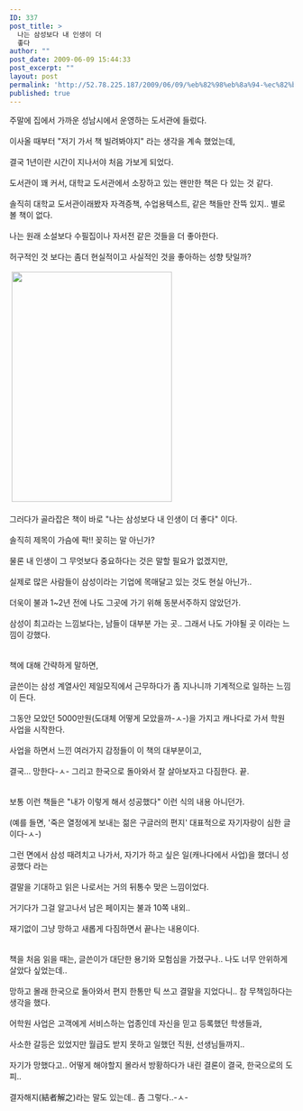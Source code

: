 ```yaml
---
ID: 337
post_title: >
  나는 삼성보다 내 인생이 더
  좋다
author: ""
post_date: 2009-06-09 15:44:33
post_excerpt: ""
layout: post
permalink: 'http://52.78.225.187/2009/06/09/%eb%82%98%eb%8a%94-%ec%82%bc%ec%84%b1%eb%b3%b4%eb%8b%a4-%eb%82%b4-%ec%9d%b8%ec%83%9d%ec%9d%b4-%eb%8d%94-%ec%a2%8b%eb%8b%a4/'
published: true
---
```

<P>주말에 집에서 가까운 성남시에서 운영하는 도서관에 들렀다.<BR><BR>이사올 때부터 "저기 가서 책 빌려봐야지" 라는 생각을 계속 했었는데,<BR><BR>결국 1년이란 시간이 지나서야 처음 가보게 되었다.<BR><BR>도서관이 꽤 커서, 대학교 도서관에서 소장하고 있는 왠만한 책은 다 있는 것 같다.<BR><BR>솔직히 대학교 도서관이래봤자 자격증책, 수업용텍스트, 같은 책들만 잔뜩 있지.. 별로 볼 책이 없다.<BR><BR>나는 원래 소설보다 수필집이나 자서전 같은 것들을 더 좋아한다.<BR><BR>허구적인 것 보다는 좀더 현실적이고 사실적인 것을 좋아하는 성향 탓일까?<BR><BR>&nbsp;<img src="http://52.78.225.187/wp-content/uploads/1/4829780130.png" width="284" height="408" /><BR><BR>그러다가 골라잡은 책이 바로 "나는 삼성보다 내 인생이 더 좋다" 이다.<BR><BR>솔직히 제목이 가슴에 팍!! 꽂히는 말 아닌가?<BR><BR>물론 내 인생이 그 무엇보다 중요하다는 것은 말할 필요가 없겠지만,<BR><BR>실제로 많은 사람들이 삼성이라는 기업에 목매달고 있는 것도 현실 아닌가..<BR><BR>더욱이 불과 1~2년 전에 나도 그곳에 가기 위해 동분서주하지 않았던가.<BR><BR>삼성이 최고라는 느낌보다는, 남들이 대부분 가는 곳.. 그래서 나도 가야될 곳 이라는 느낌이 강했다.<BR><BR><BR>책에 대해 간략하게 말하면,<BR><BR>글쓴이는 삼성 계열사인 제일모직에서 근무하다가 좀 지나니까 기계적으로 일하는 느낌이 든다.<BR><BR>그동안 모았던 5000만원(도대체 어떻게 모았을까-ㅅ-)을 가지고 캐나다로 가서 학원 사업을 시작한다.<BR><BR>사업을 하면서 느낀 여러가지 감정들이 이 책의 대부분이고,<BR><BR>결국... 망한다-ㅅ- 그리고 한국으로 돌아와서 잘 살아보자고 다짐한다. 끝.<BR><BR><BR>보통 이런 책들은 "내가 이렇게 해서 성공했다" 이런 식의 내용 아니던가.<BR><BR>(예를 들면, '죽은 열정에게 보내는 젊은 구글러의 편지' 대표적으로 자기자랑이 심한 글이다-ㅅ-)<BR><BR>그런 면에서 삼성 때려치고 나가서, 자기가 하고 싶은 일(캐나다에서 사업)을 했더니 성공했다 라는<BR><BR>결말을 기대하고 읽은 나로서는 거의 뒤통수 맞은 느낌이었다.<BR><BR>거기다가 그걸 알고나서 남은 페이지는 불과 10쪽 내외..<BR><BR>재기없이 그냥 망하고 새롭게 다짐하면서 끝나는 내용이다.<BR><BR><BR>책을 처음 읽을 때는, 글쓴이가 대단한 용기와 모험심을 가졌구나.. 나도 너무 안위하게 살았다 싶었는데..<BR><BR>망하고 몰래 한국으로 돌아와서 편지 한통만 틱 쓰고 결말을 지었다니.. 참 무책임하다는 생각을 했다.<BR><BR>어학원 사업은 고객에게 서비스하는 업종인데 자신을 믿고 등록했던 학생들과,<BR><BR>사소한 갈등은 있었지만 월급도 받지 못하고 일했던 직원, 선생님들까지..<BR><BR>자기가 망했다고.. 어떻게 해야할지 몰라서 방황하다가 내린 결론이 결국, 한국으로의 도피..<BR><BR>결자해지(結者解之)라는 말도 있는데.. 좀 그렇다..-ㅅ-</P>